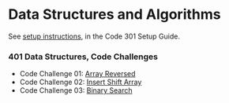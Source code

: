 # Data Structures and Algorithms

See [setup instructions](https://codefellows.github.io/setup-guide/code-301/3-code-challenges), in the Code 301 Setup Guide.


### 401 Data Structures, Code Challenges

- Code Challenge 01: [Array Reversed](./lib/whiteboards/challenge-01/array-reversed.md)
- Code Challenge 02: [Insert Shift Array](./lib/whiteboards/challenge-02/insertShiftArray.md)
- Code Challenge 03: [Binary Search](./lib/whiteboards/challenge-03/array-binary-search.md)

